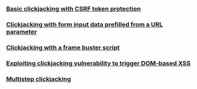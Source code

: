 ### [Basic clickjacking with CSRF token protection](https://portswigger.net/web-security/clickjacking/lab-basic-csrf-protected)


### [Clickjacking with form input data prefilled from a URL parameter](https://portswigger.net/web-security/clickjacking/lab-prefilled-form-input)


### [Clickjacking with a frame buster script](https://portswigger.net/web-security/clickjacking/lab-frame-buster-script)


### [Exploiting clickjacking vulnerability to trigger DOM-based XSS](https://portswigger.net/web-security/clickjacking/lab-exploiting-to-trigger-dom-based-xss)


### [Multistep clickjacking](https://portswigger.net/web-security/clickjacking/lab-multistep)
